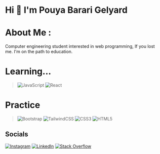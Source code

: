 # Hi 👋 I'm Pouya Barari Gelyard

# About Me :
Computer engineering student interested in web programming,
If you lost me. I'm on the path to education.

# **Learning...**
>![JavaScript](https://img.shields.io/badge/javascript-%23323330.svg?style=for-the-badge&logo=javascript&logoColor=%23F7DF1E) ![React](https://img.shields.io/badge/react-%2320232a.svg?style=for-the-badge&logo=react&logoColor=%2361DAFB)

# **Practice**
>![Bootstrap](https://img.shields.io/badge/bootstrap-%23563D7C.svg?style=for-the-badge&logo=bootstrap&logoColor=white) ![TailwindCSS](https://img.shields.io/badge/tailwindcss-%2338B2AC.svg?style=for-the-badge&logo=tailwind-css&logoColor=white) ![CSS3](https://img.shields.io/badge/css3-%231572B6.svg?style=for-the-badge&logo=css3&logoColor=white) ![HTML5](https://img.shields.io/badge/html5-%23E34F26.svg?style=for-the-badge&logo=html5&logoColor=white) 

## Socials
[![Instagram](https://img.shields.io/badge/Instagram-%23E4405F.svg?logo=Instagram&logoColor=white)](https://instagram.com/pouya.barari_g) [![LinkedIn](https://img.shields.io/badge/LinkedIn-%230077B5.svg?logo=linkedin&logoColor=white)](https://linkedin.com/in/https://www.linkedin.com/in/pouya-barari-gelyard-03856822b/) [![Stack Overflow](https://img.shields.io/badge/-Stackoverflow-FE7A16?logo=stack-overflow&logoColor=white)](https://stackoverflow.com/users/15354736) 
